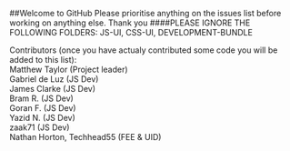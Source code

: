 ##Welcome to GitHub
Please prioritise anything on the issues list before working on anything else. Thank you
####PLEASE IGNORE THE FOLLOWING FOLDERS: JS-UI, CSS-UI, DEVELOPMENT-BUNDLE

Contributors (once you have actualy contributed some code you will be added to this list):  
Matthew Taylor (Project leader)  
Gabriel de Luz (JS Dev)  
James Clarke (JS Dev)  
Bram R. (JS Dev)  
Goran F. (JS Dev)  
Yazid N. (JS Dev)  
zaak71 (JS Dev) <br>Nathan Horton, Techhead55 (FEE & UID)
